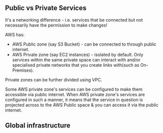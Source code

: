 ## Public vs Private Services
It's a networking difference - i.e. services that be connected but not necessarily have the permission to make changes!

AWS has:
* AWS Public zone (say S3 Bucket) - can be connected to through public internet.
* AWS Private zone (say EC2 instances) - isolated by default. Only services within the same private space can interact with and/or specialised private networks that you create links with(such as On-Premises).

Private zones can be further divided using VPC.

Some AWS private zone's services can be configured to make them accessible via public internet.
When AWS private zone's services are configured in such a manner, it means that the service in question is projected across to the AWS Public space & you can access it via the public internet.

## Global infrastructure 


